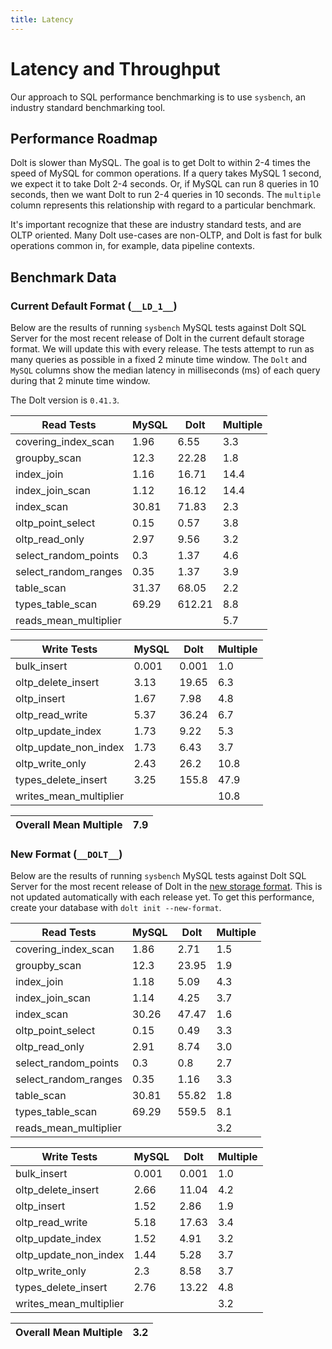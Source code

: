 ```yaml
---
title: Latency
---
```


# Latency and Throughput

Our approach to SQL performance benchmarking is to use `sysbench`, an
industry standard benchmarking tool.

## Performance Roadmap

Dolt is slower than MySQL. The goal is to get Dolt to within 2-4 times
the speed of MySQL for common operations. If a query takes MySQL 1
second, we expect it to take Dolt 2-4 seconds. Or, if MySQL can run 8
queries in 10 seconds, then we want Dolt to run 2-4 queries in 10
seconds. The `multiple` column represents this relationship with
regard to a particular benchmark.

It's important recognize that these are industry standard tests, and
are OLTP oriented. Many Dolt use-cases are non-OLTP, and Dolt is fast
for bulk operations common in, for example, data pipeline contexts.

## Benchmark Data

### Current Default Format (`__LD_1__`)

Below are the results of running `sysbench` MySQL tests against Dolt
SQL Server for the most recent release of Dolt in the current default 
storage format. We will update this with every release. The tests 
attempt to run as many queries as possible in a fixed 2 minute time 
window. The `Dolt` and `MySQL` columns show the median latency in 
milliseconds (ms) of each query during that 2 minute time window.

The Dolt version is `0.41.3`.
<!-- START___LD_1___LATENCY_RESULTS_TABLE -->
|       Read Tests        | MySQL |  Dolt  | Multiple |
|-------------------------|-------|--------|----------|
| covering\_index\_scan   |  1.96 |   6.55 |      3.3 |
| groupby\_scan           |  12.3 |  22.28 |      1.8 |
| index\_join             |  1.16 |  16.71 |     14.4 |
| index\_join\_scan       |  1.12 |  16.12 |     14.4 |
| index\_scan             | 30.81 |  71.83 |      2.3 |
| oltp\_point\_select     |  0.15 |   0.57 |      3.8 |
| oltp\_read\_only        |  2.97 |   9.56 |      3.2 |
| select\_random\_points  |   0.3 |   1.37 |      4.6 |
| select\_random\_ranges  |  0.35 |   1.37 |      3.9 |
| table\_scan             | 31.37 |  68.05 |      2.2 |
| types\_table\_scan      | 69.29 | 612.21 |      8.8 |
| reads\_mean\_multiplier |       |        |      5.7 |

|       Write Tests        | MySQL | Dolt  | Multiple |
|--------------------------|-------|-------|----------|
| bulk\_insert             | 0.001 | 0.001 |      1.0 |
| oltp\_delete\_insert     |  3.13 | 19.65 |      6.3 |
| oltp\_insert             |  1.67 |  7.98 |      4.8 |
| oltp\_read\_write        |  5.37 | 36.24 |      6.7 |
| oltp\_update\_index      |  1.73 |  9.22 |      5.3 |
| oltp\_update\_non\_index |  1.73 |  6.43 |      3.7 |
| oltp\_write\_only        |  2.43 |  26.2 |     10.8 |
| types\_delete\_insert    |  3.25 | 155.8 |     47.9 |
| writes\_mean\_multiplier |       |       |     10.8 |

| Overall Mean Multiple | 7.9 |
|-----------------------|-----|
<!-- END___LD_1___LATENCY_RESULTS_TABLE -->

### New Format (`__DOLT__`)

Below are the results of running `sysbench` MySQL tests against Dolt
SQL Server for the most recent release of Dolt in the [new 
storage format](https://www.dolthub.com/blog/2022-08-12-new-format-migraiton/).
This is not updated automatically with each release yet.
To get this performance, create your database with `dolt init --new-format`. 
<!-- START___DOLT___LATENCY_RESULTS_TABLE -->
|       Read Tests        | MySQL | Dolt  | Multiple |
|-------------------------|-------|-------|----------|
| covering\_index\_scan   |  1.86 |  2.71 |      1.5 |
| groupby\_scan           |  12.3 | 23.95 |      1.9 |
| index\_join             |  1.18 |  5.09 |      4.3 |
| index\_join\_scan       |  1.14 |  4.25 |      3.7 |
| index\_scan             | 30.26 | 47.47 |      1.6 |
| oltp\_point\_select     |  0.15 |  0.49 |      3.3 |
| oltp\_read\_only        |  2.91 |  8.74 |      3.0 |
| select\_random\_points  |   0.3 |   0.8 |      2.7 |
| select\_random\_ranges  |  0.35 |  1.16 |      3.3 |
| table\_scan             | 30.81 | 55.82 |      1.8 |
| types\_table\_scan      | 69.29 | 559.5 |      8.1 |
| reads\_mean\_multiplier |       |       |      3.2 |

|       Write Tests        | MySQL | Dolt  | Multiple |
|--------------------------|-------|-------|----------|
| bulk\_insert             | 0.001 | 0.001 |      1.0 |
| oltp\_delete\_insert     |  2.66 | 11.04 |      4.2 |
| oltp\_insert             |  1.52 |  2.86 |      1.9 |
| oltp\_read\_write        |  5.18 | 17.63 |      3.4 |
| oltp\_update\_index      |  1.52 |  4.91 |      3.2 |
| oltp\_update\_non\_index |  1.44 |  5.28 |      3.7 |
| oltp\_write\_only        |   2.3 |  8.58 |      3.7 |
| types\_delete\_insert    |  2.76 | 13.22 |      4.8 |
| writes\_mean\_multiplier |       |       |      3.2 |

| Overall Mean Multiple | 3.2 |
|-----------------------|-----|
<!-- END___DOLT___LATENCY_RESULTS_TABLE -->
<br/>
